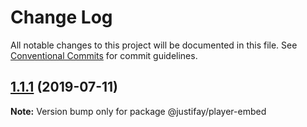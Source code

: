 # Change Log

All notable changes to this project will be documented in this file.
See [Conventional Commits](https://conventionalcommits.org) for commit guidelines.

## [1.1.1](https://gitlab.justifay.ninja/justifay/stream2own/compare/@justifay/player-embed@1.1.0...@justifay/player-embed@1.1.1) (2019-07-11)

**Note:** Version bump only for package @justifay/player-embed
